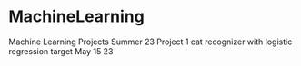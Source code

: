 # MachineLearning
Machine Learning Projects Summer 23
Project 1 cat recognizer with logistic regression target May 15 23
